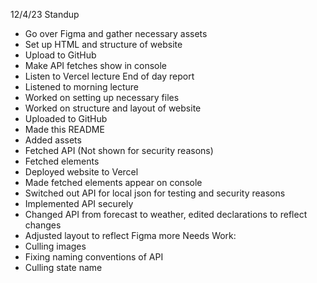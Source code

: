 12/4/23
Standup
* Go over Figma and gather necessary assets
* Set up HTML and structure of website
* Upload to GitHub
* Make API fetches show in console
* Listen to Vercel lecture
End of day report
* Listened to morning lecture
* Worked on setting up necessary files
* Worked on structure and layout of website
* Uploaded to GitHub
* Made this README
* Added assets
* Fetched API (Not shown for security reasons)
* Fetched elements
* Deployed website to Vercel
* Made fetched elements appear on console
* Switched out API for local json for testing and security reasons
* Implemented API securely
* Changed API from forecast to weather, edited declarations to reflect changes
* Adjusted layout to reflect Figma more
Needs Work:
* Culling images
* Fixing naming conventions of API
* Culling state name
